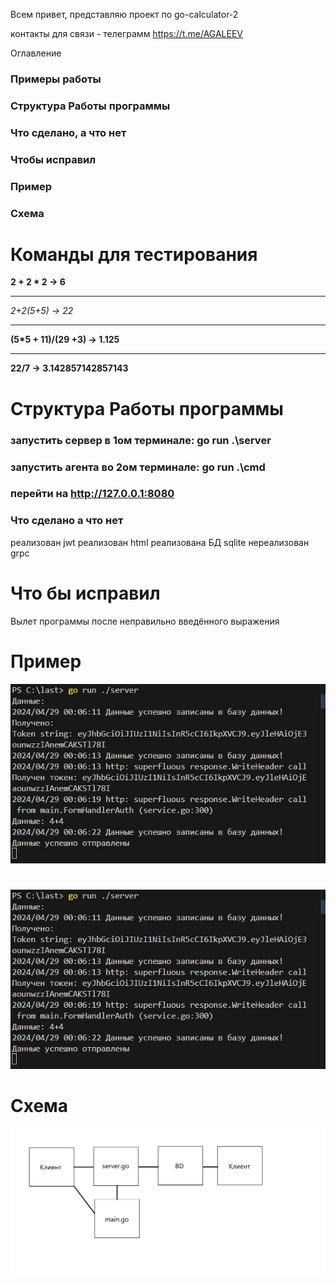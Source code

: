 Всем привет, представляю проект по go-calculator-2

контакты для связи -  телеграмм https://t.me/AGALEEV

Оглавление 
### Примеры работы
### Структура Работы программы 
### Что сделано, а что нет
### Чтобы исправил
### Пример
### Схема


# Команды для тестирования

**2 + 2 * 2 -> 6**
***
**2+2*(5+5) -> 22*
***
**(5*5 + 11)/(29 +3) -> 1.125**
***
**22/7 -> 3.142857142857143**

# Структура Работы программы
### запустить сервер в 1ом терминале: go run .\server
### запустить агента во 2ом терминале: go run .\cmd
### перейти на http://127.0.0.1:8080

### Что сделано а что нет

реализован jwt
реализован html
реализована БД sqlite
нереализован grpc

# Что бы исправил

Вылет программы после неправильно введённого выражения


# Пример

![](image.png)

#
![](image1.png)

# Cхема
![](Схема_работы.png)

